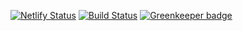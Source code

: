 [![Netlify Status](https://api.netlify.com/api/v1/badges/b1551b03-8028-4175-95de-57d18de45a38/deploy-status)](https://app.netlify.com/sites/nifty-stonebraker-57d61d/deploys)
[![Build Status](https://travis-ci.com/kdelalic/lunch-roulette.svg?token=zzzrDLkmTq4zebktZu48&branch=master)](https://travis-ci.com/kdelalic/lunch-roulette)
[![Greenkeeper badge](https://badges.greenkeeper.io/kdelalic/lunch-roulette.svg?token=d32b4faf189ed9ca04353f45455cfcb652bf51a9f3b22fefee14f2c47d114e6d&ts=1548624223549)](https://greenkeeper.io/)